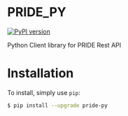 # PRIDE_PY

[![PyPI version](https://badge.fury.io/py/google-api-python-client.svg)](https://badge.fury.io/py/google-api-python-client)

Python Client library for PRIDE Rest API 

# Installation
To install, simply use `pip`:

```bash
$ pip install --upgrade pride-py
```